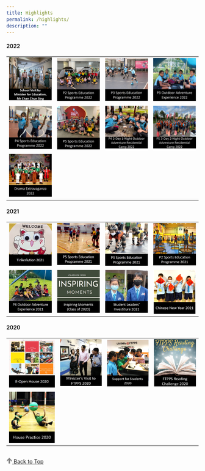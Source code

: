 ```yaml
---
title: Highlights
permalink: /highlights/
description: ""
---
```

#### 2022

<table>
	<tr>
		<td width="25%">
			<a href="/highlights/school-visit-by-minister-for-education-mr-chan-chun-sing">
				<img src="/images/Min%20visit%20logo.png"/>
			</a>
		</td>
		<td width="25%">
			<a href="/highlights/p2-sports-education-programme-2022">
				<img src="/images/Logo%20P2%20Sports%20Education%20Programme%202022.png"/>
			</a>
		</td>
		<td width="25%">
			<a href="/highlights/p3-sports-education-programme-2022">
				<img src="/images/Logo%20P3%20Sports%20Education%20Programme%202022.jpg"/>
			</a>
		</td>
		<td width="25%">
			<a href="/highlights/p3-outdoor-adventure-experience-2022">
				<img src="/images/Logo%20P3%20Outdoor%20Adventure%20Experience%202022.jpg"/>
			</a>
		</td>
	</tr>
	<tr>
		<td width="25%">
			<a href="/highlights/p4-sports-education-programme-2022">
				<img src="/images/Logo%20P4%20Sports%20Education%20Programme%202022.jpg"/>
			</a>
		</td>
		<td width="25%">
			<a href="/highlights/p5-sports-education-programme-2022">
				<img src="/images/P5%20Sports%20Education%20Programme%202022.jpg"/>
			</a>
		</td>
		<td width="25%">
			<a href="/highlights/2022/P4-2D1N-OA-Camp-2022">
				<img src="/images/Highlights/2022/P4%202D1N%20Outdoor%20Camp%202022/P4%202-Day%201-Night%20Outdoor%20Adventure%20Residential%20Camp%202022.jpg"/>
			</a>
		</td>
		<td width="25%">
			<a href="/highlights/2022/P5-3D2N-OA-Camp-2022">
				<img src="/images/Highlights/2022/P5%203D2N%20OA%20Camp/P5%203-Day%202-Night%20Outdoor%20Adventure%20Residential%20Camp%202022.jpg"/>
			</a>
		</td>
	</tr>
	<tr>
		<td width="25%">
			<a href="/highlights/2022/drama-extravaganza-2022/">
				<img src="/images/Highlights/2022/Drama%20Extravaganza%202022/Drama%20Extravaganza%202022%20Pic%20Link.jpg"/>
			</a>
			</td>
			<td width="25%">
			<td width="25%">
			<td width="25%">
		</tr>
</table>

#### 2021

<table>
	<tr>
		<td width="25%">
			<a href="/highlights/tinkerlution-2021">
				<img src="/images/Tinkerlution%202021.jpg"/>
			</a>
		</td>
		<td width="25%">
			<a href="/highlights/p5-sports-education-programme-2021">
				<img src="/images/P5%20Sports%20Education%20Programme%202021.jpg"/>
			</a>
		</td>
		<td width="25%">
			<a href="/highlights/p3-sports-education-programme-2021">
				<img src="/images/P3%20Sports%20Education%20Programme%202021.jpg"/>
			</a>
		</td>
		<td width="25%">
			<a href="/highlights/p2-sports-education-programme-2021">
				<img src="/images/P2%20Sports%20Education%20Programme%202021.jpg"/>
			</a>
		</td>
	</tr>
	<tr>
		<td width="25%">
			<a href="/highlights/p3-outdoor-adventure-experience-2021">
				<img src="/images/P3%20Outdoor%20Adventure%20Experience%202021.jpg"/>
			</a>
		</td>
		<td width="25%">
			<a href="/highlights/inspiring-moments-class-of-2020">
				<img src="/images/INSPIRING%20MOMENTS.png"/>
			</a>
		</td>
		<td width="25%">
			<a href="/highlights/student-leaders-investiture-2021">
				<img src="/images/STUDENT%20LEADERS%20INVESTITURE%201.png"/>
			</a>
		</td>
		<td width="25%">
			<a href="/highlights/chinese-new-year-celebration-2021">
				<img src="/images/CNY%202021.png"/>
			</a>
		</td>
	</tr>
</table>

#### 2020

<table>
	<tr>
		<td width="26.5%">
			<a href="/highlights/e-open-house-2020">
				<img src="/images/e-Open%20House%202020.jpg"/>
			</a>
		</td>
		<td>
			<a href="/highlights/ministers-visit-to-ftpps">
				<img src="/images/Minister%20Visit%20to%20FTPPS%204.png"/>
			</a>
		</td>
		<td>
			<a href="/highlights/support-for-students">
				<img src="/images/Support%20for%20Students%202020.png"/>
			</a>
		</td>
		<td>
			<a href="/highlights/ftpps-digital-reading-challenge-2020">
				<img src="/images/FTPPS%20Reading%20Challenge%202020.png"/>
			</a>
		</td>
	</tr>
		<tr>
		<td width="25%">
			<a href="/highlights/house-practice-2020">
				<img src="/images/House%20Practice%202020.png"/>
			</a>
		</td>
		<td>		</td>
		<td>		</td>
		<td>		</td>
	</tr>	
</table>

<br>

<a href="/highlights#lo_main">
	 <img src="/images/arrow-up.png" style="width:3%" align="centre"/> 
	Back to Top
	</p>
</a>